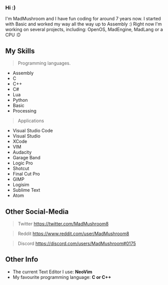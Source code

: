 ### Hi :)

I'm MadMushroom and I have fun coding for around 7 years now. I started with Basic and worked my way all the way up to Assembly :) Right now I'm working on several projects, including: OpenOS, MadEngine, MadLang or a CPU :D


My Skills
-----------------------------------------------------------------------
> Programming languages.

* Assembly
* C
* C++
* C#
* Lua
* Python
* Basic
* Processing

> Applications

* Visual Studio Code
* Visual Studio
* XCode
* VIM
* Audacity
* Garage Band
* Logic Pro
* Shotcut
* Final Cut Pro
* GIMP
* Logisim
* Sublime Text
* Atom


Other Social-Media
-----------------------------------------------------------------------
> Twitter
https://twitter.com/MadMushroom8

> Reddit
https://www.reddit.com/user/MadMushroom8

> Discord
https://discord.com/users/MadMushroom#0175


Other Info
-----------------------------------------------------------------------
* The current Text Editor I use: **NeoVim**
* My favourite programming language: **C or C++**
